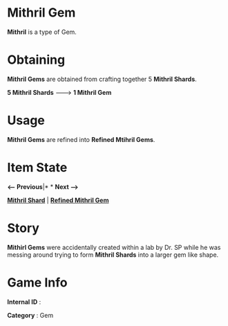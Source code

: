 # Mithril Gem

**Mithril** is a type of Gem.

# Obtaining

**Mithril Gems** are obtained from crafting together 5 **Mithril Shards**.

**5 Mithril Shards** ---> **1 Mithril Gem**

# Usage

**Mithril Gems** are refined into **Refined Mtihril Gems**.

# Item State

**<-- Previous**|*       * **Next -->**

[**Mithril Shard**](https://github.com/AlphaMC0/Lone-Martian/blob/main/Mithril%20Shard.md) | [**Refined Mithril Gem**]()

# Story

**Mithirl Gems** were accidentally created within a lab by Dr. SP while he was messing around trying to form **Mithril Shards** into a larger gem like shape.

# Game Info

**Internal ID** : 

**Category** : Gem
